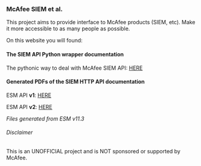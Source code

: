 
### McAfee SIEM et al.

This project aims to provide interface to McAfee products (SIEM, etc). Make it more accessible to as many people as possible.

On this website you will found: 

#### The SIEM API Python wrapper documentation

The pythonic way to deal with McAfee SIEM API: <a href="https://mfesiem.github.io/docs/msiempy/index.html">HERE</a>

#### Generated PDFs of the SIEM HTTP API documentation

ESM API **v1**: <a href="https://mfesiem.github.io/docs/esm_api/v1.pdf">HERE</a>  

ESM API **v2**: <a href="https://mfesiem.github.io/docs/esm_api/v2.pdf">HERE</a>

*Files generated from ESM v11.3*

###### Disclaimer

This is an UNOFFICIAL project and is NOT sponsored or supported by McAfee.  
